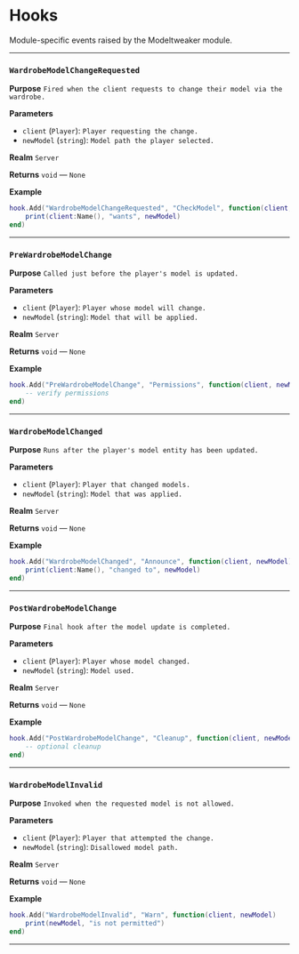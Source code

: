 # Hooks
Module-specific events raised by the Modeltweaker module.

---
### `WardrobeModelChangeRequested`

**Purpose**
`Fired when the client requests to change their model via the wardrobe.`

**Parameters**

* `client` (`Player`): `Player requesting the change.`
* `newModel` (`string`): `Model path the player selected.`

**Realm**
`Server`

**Returns**
`void` — `None`

**Example**
```lua
hook.Add("WardrobeModelChangeRequested", "CheckModel", function(client, newModel)
    print(client:Name(), "wants", newModel)
end)
```

---

### `PreWardrobeModelChange`

**Purpose**
`Called just before the player's model is updated.`

**Parameters**

* `client` (`Player`): `Player whose model will change.`
* `newModel` (`string`): `Model that will be applied.`

**Realm**
`Server`

**Returns**
`void` — `None`

**Example**
```lua
hook.Add("PreWardrobeModelChange", "Permissions", function(client, newModel)
    -- verify permissions
end)
```

---

### `WardrobeModelChanged`

**Purpose**
`Runs after the player's model entity has been updated.`

**Parameters**

* `client` (`Player`): `Player that changed models.`
* `newModel` (`string`): `Model that was applied.`

**Realm**
`Server`

**Returns**
`void` — `None`

**Example**
```lua
hook.Add("WardrobeModelChanged", "Announce", function(client, newModel)
    print(client:Name(), "changed to", newModel)
end)
```

---

### `PostWardrobeModelChange`

**Purpose**
`Final hook after the model update is completed.`

**Parameters**

* `client` (`Player`): `Player whose model changed.`
* `newModel` (`string`): `Model used.`

**Realm**
`Server`

**Returns**
`void` — `None`

**Example**
```lua
hook.Add("PostWardrobeModelChange", "Cleanup", function(client, newModel)
    -- optional cleanup
end)
```

---

### `WardrobeModelInvalid`

**Purpose**
`Invoked when the requested model is not allowed.`

**Parameters**

* `client` (`Player`): `Player that attempted the change.`
* `newModel` (`string`): `Disallowed model path.`

**Realm**
`Server`

**Returns**
`void` — `None`

**Example**
```lua
hook.Add("WardrobeModelInvalid", "Warn", function(client, newModel)
    print(newModel, "is not permitted")
end)
```
---
